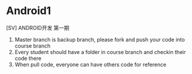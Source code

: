 # Android1
[SV] ANDROID开发 第一期

1. Master branch is backup branch, please fork and push your code into course branch
2. Every student should have a folder in course branch and checkin their code there
3. When pull code, everyone can have others code for reference
